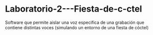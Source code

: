 # Laboratorio-2---Fiesta-de-c-ctel
Software que permite aislar una voz especifica de una grabación que contiene distintas voces (simulando un entorno de una fiesta de cóctel)
